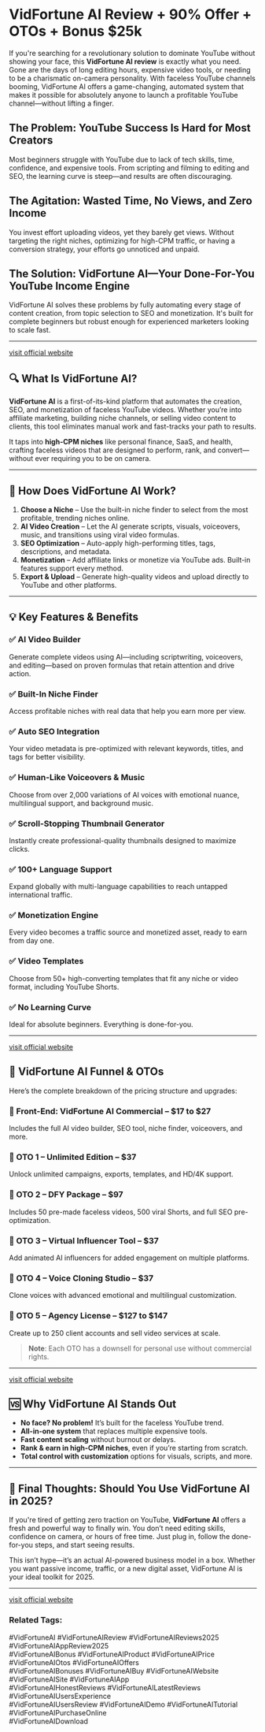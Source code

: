 # VidFortune AI Review + 90% Offer + OTOs + Bonus $25k

If you're searching for a revolutionary solution to dominate YouTube without showing your face, this **VidFortune AI review** is exactly what you need. Gone are the days of long editing hours, expensive video tools, or needing to be a charismatic on-camera personality. With faceless YouTube channels booming, VidFortune AI offers a game-changing, automated system that makes it possible for absolutely anyone to launch a profitable YouTube channel—without lifting a finger.

## The Problem: YouTube Success Is Hard for Most Creators  
Most beginners struggle with YouTube due to lack of tech skills, time, confidence, and expensive tools. From scripting and filming to editing and SEO, the learning curve is steep—and results are often discouraging.

## The Agitation: Wasted Time, No Views, and Zero Income  
You invest effort uploading videos, yet they barely get views. Without targeting the right niches, optimizing for high-CPM traffic, or having a conversion strategy, your efforts go unnoticed and unpaid.

## The Solution: VidFortune AI—Your Done-For-You YouTube Income Engine  
VidFortune AI solves these problems by fully automating every stage of content creation, from topic selection to SEO and monetization. It's built for complete beginners but robust enough for experienced marketers looking to scale fast.

---
[visit official website](https://gloriareview.com/vidfortune-ai-review/)

## 🔍 What Is VidFortune AI?

**VidFortune AI** is a first-of-its-kind platform that automates the creation, SEO, and monetization of faceless YouTube videos. Whether you’re into affiliate marketing, building niche channels, or selling video content to clients, this tool eliminates manual work and fast-tracks your path to results.

It taps into **high-CPM niches** like personal finance, SaaS, and health, crafting faceless videos that are designed to perform, rank, and convert—without ever requiring you to be on camera.

---

## 🚀 How Does VidFortune AI Work?

1. **Choose a Niche** – Use the built-in niche finder to select from the most profitable, trending niches online.
2. **AI Video Creation** – Let the AI generate scripts, visuals, voiceovers, music, and transitions using viral video formulas.
3. **SEO Optimization** – Auto-apply high-performing titles, tags, descriptions, and metadata.
4. **Monetization** – Add affiliate links or monetize via YouTube ads. Built-in features support every method.
5. **Export & Upload** – Generate high-quality videos and upload directly to YouTube and other platforms.

---

## 💡 Key Features & Benefits

### ✅ AI Video Builder  
Generate complete videos using AI—including scriptwriting, voiceovers, and editing—based on proven formulas that retain attention and drive action.

### ✅ Built-In Niche Finder  
Access profitable niches with real data that help you earn more per view.

### ✅ Auto SEO Integration  
Your video metadata is pre-optimized with relevant keywords, titles, and tags for better visibility.

### ✅ Human-Like Voiceovers & Music  
Choose from over 2,000 variations of AI voices with emotional nuance, multilingual support, and background music.

### ✅ Scroll-Stopping Thumbnail Generator  
Instantly create professional-quality thumbnails designed to maximize clicks.

### ✅ 100+ Language Support  
Expand globally with multi-language capabilities to reach untapped international traffic.

### ✅ Monetization Engine  
Every video becomes a traffic source and monetized asset, ready to earn from day one.

### ✅ Video Templates  
Choose from 50+ high-converting templates that fit any niche or video format, including YouTube Shorts.

### ✅ No Learning Curve  
Ideal for absolute beginners. Everything is done-for-you.

---
[visit official website](https://gloriareview.com/vidfortune-ai-review/)


## 💸 VidFortune AI Funnel & OTOs

Here’s the complete breakdown of the pricing structure and upgrades:

### 🔹 Front-End: VidFortune AI Commercial – $17 to $27  
Includes the full AI video builder, SEO tool, niche finder, voiceovers, and more.

### 🔹 OTO 1 – Unlimited Edition – $37  
Unlock unlimited campaigns, exports, templates, and HD/4K support.

### 🔹 OTO 2 – DFY Package – $97  
Includes 50 pre-made faceless videos, 500 viral Shorts, and full SEO pre-optimization.

### 🔹 OTO 3 – Virtual Influencer Tool – $37  
Add animated AI influencers for added engagement on multiple platforms.

### 🔹 OTO 4 – Voice Cloning Studio – $37  
Clone voices with advanced emotional and multilingual customization.

### 🔹 OTO 5 – Agency License – $127 to $147  
Create up to 250 client accounts and sell video services at scale.

> **Note**: Each OTO has a downsell for personal use without commercial rights.

---
[visit official website](https://gloriareview.com/vidfortune-ai-review/)


## 🆚 Why VidFortune AI Stands Out

- **No face? No problem!** It’s built for the faceless YouTube trend.
- **All-in-one system** that replaces multiple expensive tools.
- **Fast content scaling** without burnout or delays.
- **Rank & earn in high-CPM niches**, even if you’re starting from scratch.
- **Total control with customization** options for visuals, scripts, and more.

---

## 📌 Final Thoughts: Should You Use VidFortune AI in 2025?

If you're tired of getting zero traction on YouTube, **VidFortune AI** offers a fresh and powerful way to finally win. You don’t need editing skills, confidence on camera, or hours of free time. Just plug in, follow the done-for-you steps, and start seeing results.

This isn’t hype—it’s an actual AI-powered business model in a box. Whether you want passive income, traffic, or a new digital asset, VidFortune AI is your ideal toolkit for 2025.

---
[visit official website](https://gloriareview.com/vidfortune-ai-review/)


### Related Tags:  
#VidFortuneAI #VidFortuneAIReview #VidFortuneAIReviews2025 #VidFortuneAIAppReview2025  
#VidFortuneAIBonus #VidFortuneAIProduct #VidFortuneAIPrice #VidFortuneAIOtos #VidFortuneAIOffers  
#VidFortuneAIBonuses #VidFortuneAIBuy #VidFortuneAIWebsite #VidFortuneAISite #VidFortuneAIApp  
#VidFortuneAIHonestReviews #VidFortuneAILatestReviews #VidFortuneAIUsersExperience  
#VidFortuneAIUsersReview #VidFortuneAIDemo #VidFortuneAITutorial #VidFortuneAIPurchaseOnline  
#VidFortuneAIDownload

